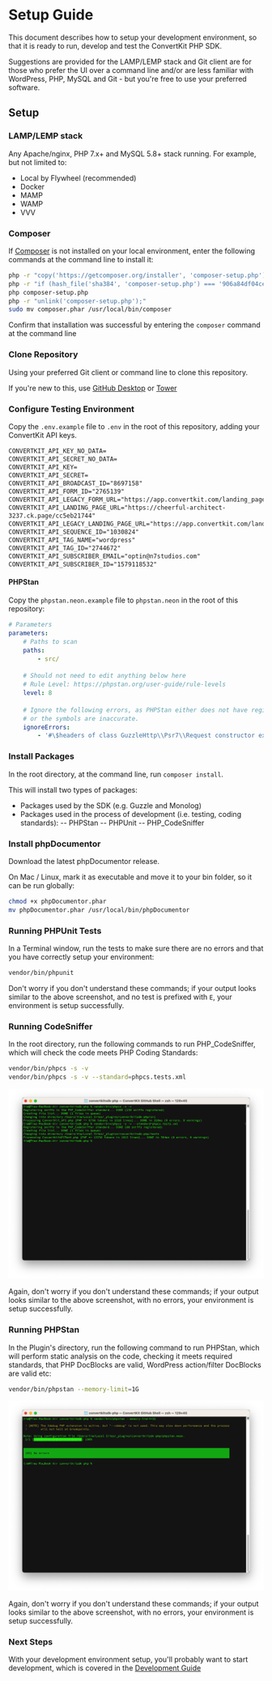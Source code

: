 # Setup Guide

This document describes how to setup your development environment, so that it is ready to run, develop and test the ConvertKit PHP SDK.

Suggestions are provided for the LAMP/LEMP stack and Git client are for those who prefer the UI over a command line and/or are less familiar with 
WordPress, PHP, MySQL and Git - but you're free to use your preferred software.

## Setup

### LAMP/LEMP stack

Any Apache/nginx, PHP 7.x+ and MySQL 5.8+ stack running.  For example, but not limited to:
- Local by Flywheel (recommended)
- Docker
- MAMP
- WAMP
- VVV

### Composer

If [Composer](https://getcomposer.org) is not installed on your local environment, enter the following commands at the command line to install it:

```bash
php -r "copy('https://getcomposer.org/installer', 'composer-setup.php');"
php -r "if (hash_file('sha384', 'composer-setup.php') === '906a84df04cea2aa72f40b5f787e49f22d4c2f19492ac310e8cba5b96ac8b64115ac402c8cd292b8a03482574915d1a8') { echo 'Installer verified'; } else { echo 'Installer corrupt'; unlink('composer-setup.php'); } echo PHP_EOL;"
php composer-setup.php
php -r "unlink('composer-setup.php');"
sudo mv composer.phar /usr/local/bin/composer
```

Confirm that installation was successful by entering the `composer` command at the command line

### Clone Repository

Using your preferred Git client or command line to clone this repository.

If you're new to this, use [GitHub Desktop](https://desktop.github.com/) or [Tower](https://www.git-tower.com/mac)

### Configure Testing Environment

Copy the `.env.example` file to `.env` in the root of this repository, adding your ConvertKit API keys.

```
CONVERTKIT_API_KEY_NO_DATA=
CONVERTKIT_API_SECRET_NO_DATA=
CONVERTKIT_API_KEY=
CONVERTKIT_API_SECRET=
CONVERTKIT_API_BROADCAST_ID="8697158"
CONVERTKIT_API_FORM_ID="2765139"
CONVERTKIT_API_LEGACY_FORM_URL="https://app.convertkit.com/landing_pages/470099"
CONVERTKIT_API_LANDING_PAGE_URL="https://cheerful-architect-3237.ck.page/cc5eb21744"
CONVERTKIT_API_LEGACY_LANDING_PAGE_URL="https://app.convertkit.com/landing_pages/470103"
CONVERTKIT_API_SEQUENCE_ID="1030824"
CONVERTKIT_API_TAG_NAME="wordpress"
CONVERTKIT_API_TAG_ID="2744672"
CONVERTKIT_API_SUBSCRIBER_EMAIL="optin@n7studios.com"
CONVERTKIT_API_SUBSCRIBER_ID="1579118532"
```

#### PHPStan

Copy the `phpstan.neon.example` file to `phpstan.neon` in the root of this repository:
```yaml
# Parameters
parameters:
    # Paths to scan
    paths:
        - src/

    # Should not need to edit anything below here
    # Rule Level: https://phpstan.org/user-guide/rule-levels
    level: 8

    # Ignore the following errors, as PHPStan either does not have registered symbols for them yet,
    # or the symbols are inaccurate.
    ignoreErrors:
        - '#\$headers of class GuzzleHttp\\Psr7\\Request constructor expects#'
```

### Install Packages

In the root directory, at the command line, run `composer install`.

This will install two types of packages:
- Packages used by the SDK (e.g. Guzzle and Monolog)
- Packages used in the process of development (i.e. testing, coding standards):
-- PHPStan
-- PHPUnit
-- PHP_CodeSniffer

### Install phpDocumentor

Download the latest phpDocumentor release.

On Mac / Linux, mark it as executable and move it to your bin folder, so it can be run globally:
```bash
chmod +x phpDocumentor.phar
mv phpDocumentor.phar /usr/local/bin/phpDocumentor
```

### Running PHPUnit Tests

In a Terminal window, run the tests to make sure there are no errors and that you have 
correctly setup your environment:

```bash
vendor/bin/phpunit
```

Don't worry if you don't understand these commands; if your output looks similar to the above screenshot, and no test is prefixed with `E`, 
your environment is setup successfully.

### Running CodeSniffer

In the root directory, run the following commands to run PHP_CodeSniffer, which will check the code meets PHP Coding Standards:

```bash
vendor/bin/phpcs -s -v
vendor/bin/phpcs -s -v --standard=phpcs.tests.xml
```

![Coding Standards Test Results](/.github/docs/coding-standards.png?raw=true)

Again, don't worry if you don't understand these commands; if your output looks similar to the above screenshot, with no errors, your environment
is setup successfully.

### Running PHPStan

In the Plugin's directory, run the following command to run PHPStan, which will perform static analysis on the code, checking it meets required
standards, that PHP DocBlocks are valid, WordPress action/filter DocBlocks are valid etc:

```bash
vendor/bin/phpstan --memory-limit=1G
```

![PHPStan Test Results](/.github/docs/phpstan.png?raw=true)

Again, don't worry if you don't understand these commands; if your output looks similar to the above screenshot, with no errors, your environment
is setup successfully.

### Next Steps

With your development environment setup, you'll probably want to start development, which is covered in the [Development Guide](DEVELOPMENT.md)